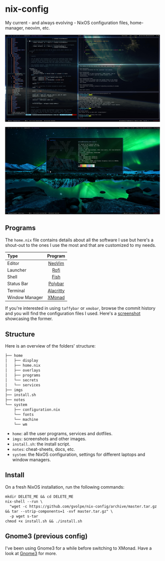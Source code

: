 nix-config
==========

My current - and always evolving - NixOS configuration files, home-manager, neovim, etc.

![desktop](imgs/desktop-1.jpg)

![amd](imgs/amd.jpg)

## Programs

The `home.nix` file contains details about all the software I use but here's a shout-out to the ones I use the most and that are customized to my needs.

| Type           | Program      |
| :------------- | :----------: |
| Editor         | [NeoVim](https://neovim.io/) |
| Launcher       | [Rofi](https://github.com/davatorium/rofi) |
| Shell          | [Fish](https://fishshell.com/) |
| Status Bar     | [Polybar](https://polybar.github.io/) |
| Terminal       | [Alacritty](https://github.com/alacritty/alacritty) |
| Window Manager | [XMonad](https://xmonad.org/) |

If you're interested in using `taffybar` or `xmobar`, browse the commit history and you will find the configuration files I used. Here's a [screenshot](imgs/taffybar.png) showcasing the former.

## Structure

Here is an overview of the folders' structure:

```
├── home
│   ├── display
│   ├── home.nix
│   ├── overlays
│   ├── programs
│   └── secrets
│   └── services
├── imgs
├── install.sh
├── notes
└── system
    ├── configuration.nix
    └── fonts
    └── machine
    └── wm
```

- `home`: all the user programs, services and dotfiles.
- `imgs`: screenshots and other images.
- `install.sh`: the install script.
- `notes`: cheat-sheets, docs, etc.
- `system`: the NixOS configuration, settings for different laptops and window managers.

## Install

On a fresh NixOS installation, run the following commands:

```shell
mkdir DELETE_ME && cd DELETE_ME
nix-shell --run \
  "wget -c https://github.com/gvolpe/nix-config/archive/master.tar.gz && tar --strip-components=1 -xvf master.tar.gz" \
  -p wget s-tar
chmod +x install.sh && ./install.sh
```

## Gnome3 (previous config)

I've been using Gnome3 for a while before switching to XMonad. Have a look at [Gnome3](./GNOME.md) for more.
